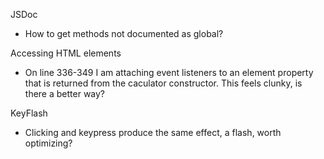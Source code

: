 JSDoc
  - How to get methods not documented as global?

Accessing HTML elements
  - On line 336-349 I am attaching event listeners to an element property that is returned from the caculator constructor. This feels clunky, is there a better way?

KeyFlash
  - Clicking and keypress produce the same effect, a flash, worth optimizing?